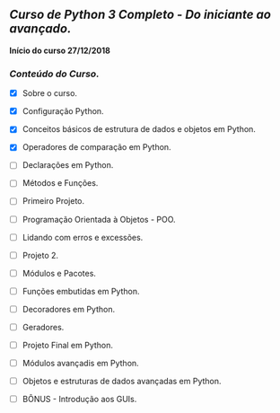 <b><i><h2>Curso de Python 3 Completo - Do iniciante ao avançado.</b></i></h2> 

<b> Início do curso 27/12/2018 </b>

<h3><i>Conteúdo do Curso.</i></h3>

- [X] Sobre o curso.  
- [X] Configuração Python.  
- [X] Conceitos básicos de estrutura de dados e objetos em Python.  
- [X] Operadores de comparação em Python.  
- [ ] Declarações em Python.  
- [ ] Métodos e Funções.  
- [ ] Primeiro Projeto.  
- [ ] Programação Orientada à Objetos - POO.  
- [ ] Lidando com erros e excessões.  
- [ ] Projeto 2.  
- [ ] Módulos e Pacotes.  
- [ ] Funções embutidas em Python.  
- [ ] Decoradores em Python.  
- [ ] Geradores.  
- [ ] Projeto Final em Python.  
- [ ] Módulos avançadis em Python.  
- [ ] Objetos e estruturas de dados avançadas em Python.  
- [ ] BÔNUS - Introdução aos GUIs.  


